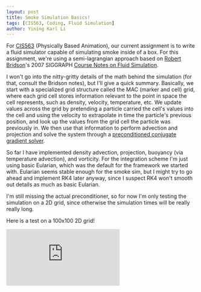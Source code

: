 ```yaml
---
layout: post
title: Smoke Simulation Basics!
tags: [CIS563, Coding, Fluid Simulation]
author: Yining Karl Li
---
```


For [CIS563](http://www.seas.upenn.edu/~cis563/) (Physically Based Animation), our current assignment is to write a fluid simulator capable of simulating smoke inside of a box. For this assignment, we're using a semi-lagrangian approach based on [Robert Bridson](http://www.cs.ubc.ca/~rbridson/)'s 2007 SIGGRAPH [Course Notes on Fluid Simulation](http://www.cs.ubc.ca/~rbridson/fluidsimulation/fluids_notes.pdf).

I won't go into the nitty-gritty details of the math behind the simulation (for that, consult the Bridson notes), but I'll give a quick summary. Basically, we start with a specialized grid structure called the MAC (marker and cell) grid, where each grid cell stores information relevant to the point in space the cell represents, such as density, velocity, temperature, etc. We update values across the grid by pretending a particle carried the cell's values into the cell and using the velocity to extrapolate in time the particle's previous position, and look up the values from the grid cell the particle was previously in. We then use that information to perform advection and projection and solve the system through a [preconditioned conjugate gradient solver](http://en.wikipedia.org/wiki/Preconditioned_conjugate_gradient_method#The_preconditioned_conjugate_gradient_method).

So far I have implemented density advection, projection, buoyancy (via temperature advection), and vorticity. For the integration scheme I'm just using basic Eularian, which was the default for the framework we started with. Eularian seems stable enough for the smoke sim, but I might try to go ahead and implement RK4 later anyway, since I suspect RK4 won't smooth out details as much as basic Eularian.

I'm still missing the actual preconditioner, so for now I'm only testing the simulation on a 2D grid, since otherwise the simulation times will be really really long.

Here is a test on a 100x100 2D grid!

<div class='embed-container'><iframe src='https://player.vimeo.com/video/37842004' frameborder='0'>Smoke Simulator 100x100x1 Test</iframe></div>
